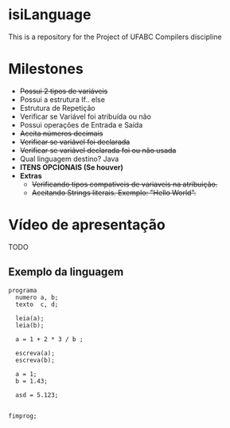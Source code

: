 # isiLanguage
This is a repository for the Project of UFABC Compilers discipline


# Milestones
- ~~Possui 2 tipos de variáveis~~
- Possui a estrutura If.. else
- Estrutura de Repetição
- Verificar se Variável foi atribuída ou não
- Possui operações de Entrada e Saída
- ~~Aceita números decimais~~
- ~~Verificar se variável foi declarada~~
- ~~Verificar se variável declarada foi ou não usada~~
- Qual linguagem destino? Java
- **ITENS OPCIONAIS (Se houver)**
- **Extras**
  - ~~Verificando tipos compativeis de variaveis na atribuição.~~
  - ~~Aceitando Strings literais. Exemplo: "Hello World".~~


# Vídeo de apresentação
TODO


## Exemplo da linguagem
```
programa
  numero a, b;
  texto  c, d;

  leia(a);
  leia(b);
  
  a = 1 + 2 * 3 / b ;
  
  escreva(a);
  escreva(b);

  a = 1;
  b = 1.43;

  asd = 5.123;


fimprog;
```